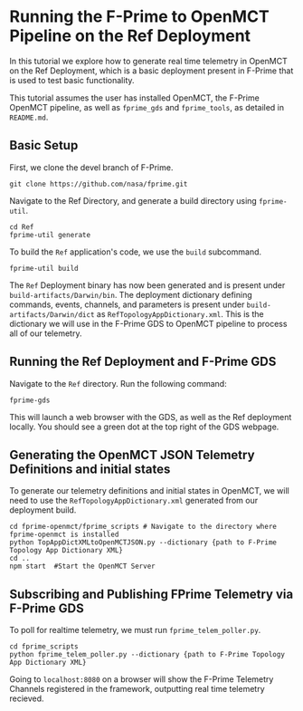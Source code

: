 # Running the F-Prime to OpenMCT Pipeline on the Ref Deployment
In this tutorial we explore how to generate real time telemetry in OpenMCT on the Ref Deployment, which is a basic deployment present in F-Prime that is used to test basic functionality. 

This tutorial assumes the user has installed OpenMCT, the F-Prime OpenMCT pipeline, as well as `fprime_gds` and `fprime_tools`, as detailed in `README.md`. 

## Basic Setup
First, we clone the devel branch of F-Prime.
```
git clone https://github.com/nasa/fprime.git
```
Navigate to the Ref Directory, and generate a build directory using `fprime-util`.
```
cd Ref
fprime-util generate 
```
To build the `Ref` application's code, we use the `build` subcommand.
```
fprime-util build
```
The `Ref` Deployment binary has now been generated and is present under `build-artifacts/Darwin/bin`. The deployment dictionary defining commands, events, channels, and parameters is present under `build-artifacts/Darwin/dict` as `RefTopologyAppDictionary.xml`. This is the dictionary we will use in the F-Prime GDS to OpenMCT pipeline to process all of our telemetry. 

## Running the Ref Deployment and F-Prime GDS 
Navigate to the `Ref` directory. Run the following command:
```
fprime-gds
```
This will launch a web browser with the GDS, as well as the Ref deployment locally. You should see a green dot at the top right of the GDS webpage.

## Generating the OpenMCT JSON Telemetry Definitions and initial states
To generate our telemetry definitions and initial states in OpenMCT, we will need to use the `RefTopologyAppDictionary.xml` generated from our deployment build. 
```
cd fprime-openmct/fprime_scripts # Navigate to the directory where fprime-openmct is installed
python TopAppDictXMLtoOpenMCTJSON.py --dictionary {path to F-Prime Topology App Dictionary XML}
cd ..
npm start  #Start the OpenMCT Server
```

## Subscribing and Publishing FPrime Telemetry via F-Prime GDS 
To poll for realtime telemetry, we must run `fprime_telem_poller.py`. 
```
cd fprime_scripts
python fprime_telem_poller.py --dictionary {path to F-Prime Topology App Dictionary XML} 
```
Going to `localhost:8080` on a browser will show the F-Prime Telemetry Channels registered in the framework, outputting real time telemetry recieved. 



